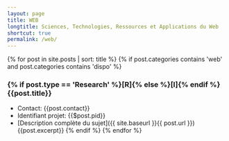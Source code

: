 ```yaml
---
layout: page
title: WEB
longtitle: Sciences, Technologies, Ressources et Applications du Web
shortcut: true
permalink: /web/
---
```


{% for post in site.posts | sort: title %}
    {% if post.categories contains 'web' and post.categories contains 'dispo' %}
### {% if post.type == 'Research' %}[R]{% else %}[I]{% endif %} {{post.title}}    
  * Contact: {{post.contact}}
  * Identifiant projet: {{$post.pid}}
  * [Description complète du sujet]({{ site.baseurl }}{{ post.url }})
{{post.excerpt}}
    {% endif %}
{% endfor %}



